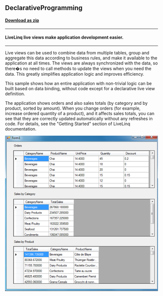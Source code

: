 ## DeclarativeProgramming
#### [Download as zip](https://grapecity.github.io/DownGit/#/home?url=https://github.com/GrapeCity/ComponentOne-WinForms-Samples/tree/master/NetFramework\DataSource\CS\LiveLinq\GettingStarted\DeclarativeProgramming)
____
#### LiveLinq live views make application development easier.
____
Live views can be used to combine data from multiple tables, group and aggregate this data according to business rules, and make it available to the application at all times.
The views are always synchronized with the data, so there�s no need to call methods to update the views when you need the data.
This greatly simplifies application logic and improves efficiency.

This sample shows how an entire application with non-trivial logic can be built based on data binding, without code except for a declarative live view definition.

The application shows orders and also sales totals (by category and by product, sorted by amount). When you change orders (for example, increase ordered quantity of a product),
and it affects sales totals, you can see that they are correctly updated automatically without any refreshes in code.
For details, see the "Getting Started" section of LiveLinq documentation.

![screenshot](screenshot.png)
